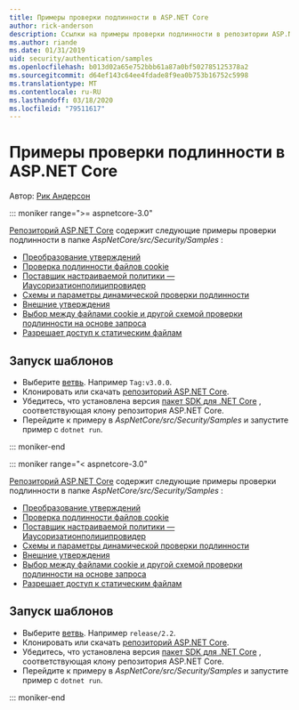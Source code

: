 ```yaml
---
title: Примеры проверки подлинности в ASP.NET Core
author: rick-anderson
description: Ссылки на примеры проверки подлинности в репозитории ASP.NET Core.
ms.author: riande
ms.date: 01/31/2019
uid: security/authentication/samples
ms.openlocfilehash: b013d02a65e752bbb61a87a0bf502785125378a2
ms.sourcegitcommit: d64ef143c64ee4fdade8f9ea0b753b16752c5998
ms.translationtype: MT
ms.contentlocale: ru-RU
ms.lasthandoff: 03/18/2020
ms.locfileid: "79511617"
---
```

# <a name="authentication-samples-for-aspnet-core"></a>Примеры проверки подлинности в ASP.NET Core

Автор: [Рик Андерсон](https://twitter.com/RickAndMSFT)

::: moniker range=">= aspnetcore-3.0"

[Репозиторий ASP.NET Core](https://github.com/dotnet/AspNetCore) содержит следующие примеры проверки подлинности в папке *AspNetCore/src/Security/Samples* :

* [Преобразование утверждений](https://github.com/dotnet/AspNetCore/tree/release/3.0/src/Security/samples/ClaimsTransformation)
* [Проверка подлинности файлов cookie](https://github.com/dotnet/AspNetCore/tree/release/3.0/src/Security/samples/Cookies)
* [Поставщик настраиваемой политики — Иаусоризатионполиципровидер](https://github.com/dotnet/AspNetCore/tree/release/3.0/src/Security/samples/CustomPolicyProvider)
* [Схемы и параметры динамической проверки подлинности](https://github.com/dotnet/AspNetCore/tree/release/3.0/src/Security/samples/DynamicSchemes)
* [Внешние утверждения](https://github.com/dotnet/AspNetCore/tree/release/3.0/src/Security/samples/Identity.ExternalClaims)
* [Выбор между файлами cookie и другой схемой проверки подлинности на основе запроса](https://github.com/dotnet/AspNetCore/tree/release/3.0/src/Security/samples/PathSchemeSelection)
* [Разрешает доступ к статическим файлам](https://github.com/dotnet/AspNetCore/tree/release/3.0/src/Security/samples/StaticFilesAuth)

## <a name="run-the-samples"></a>Запуск шаблонов

* Выберите [ветвь](https://github.com/dotnet/AspNetCore). Например `Tag:v3.0.0`.
* Клонировать или скачать [репозиторий ASP.NET Core](https://github.com/dotnet/AspNetCore).
* Убедитесь, что установлена версия [пакет SDK для .NET Core](https://dotnet.microsoft.com/download/dotnet-core) , соответствующая клону репозитория ASP.NET Core.
* Перейдите к примеру в *AspNetCore/src/Security/Samples* и запустите пример с `dotnet run`.

::: moniker-end

::: moniker range="< aspnetcore-3.0"

[Репозиторий ASP.NET Core](https://github.com/dotnet/AspNetCore) содержит следующие примеры проверки подлинности в папке *AspNetCore/src/Security/Samples* :

* [Преобразование утверждений](https://github.com/dotnet/AspNetCore/tree/release/2.2/src/Security/samples/ClaimsTransformation)
* [Проверка подлинности файлов cookie](https://github.com/dotnet/AspNetCore/tree/release/2.2/src/Security/samples/Cookies)
* [Поставщик настраиваемой политики — Иаусоризатионполиципровидер](https://github.com/dotnet/AspNetCore/tree/release/2.2/src/Security/samples/CustomPolicyProvider)
* [Схемы и параметры динамической проверки подлинности](https://github.com/dotnet/AspNetCore/tree/release/2.2/src/Security/samples/DynamicSchemes)
* [Внешние утверждения](https://github.com/dotnet/AspNetCore/tree/release/2.2/src/Security/samples/Identity.ExternalClaims)
* [Выбор между файлами cookie и другой схемой проверки подлинности на основе запроса](https://github.com/dotnet/AspNetCore/tree/release/2.2/src/Security/samples/PathSchemeSelection)
* [Разрешает доступ к статическим файлам](https://github.com/dotnet/AspNetCore/tree/release/2.2/src/Security/samples/StaticFilesAuth)

## <a name="run-the-samples"></a>Запуск шаблонов

* Выберите [ветвь](https://github.com/dotnet/AspNetCore). Например `release/2.2`.
* Клонировать или скачать [репозиторий ASP.NET Core](https://github.com/dotnet/AspNetCore).
* Убедитесь, что установлена версия [пакет SDK для .NET Core](https://dotnet.microsoft.com/download/dotnet-core) , соответствующая клону репозитория ASP.NET Core.
* Перейдите к примеру в *AspNetCore/src/Security/Samples* и запустите пример с `dotnet run`.

::: moniker-end
